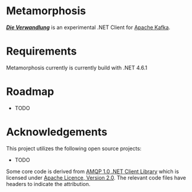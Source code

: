 # Metamorphosis

[***Die Verwandlung***](https://en.wikipedia.org/wiki/The_Metamorphosis) is an
experimental .NET Client for [Apache Kafka](http://kafka.apache.org/).

# Requirements

Metamorphosis currently is currently build with .NET 4.6.1

# Roadmap

* TODO

# Acknowledgements

This project utilizes the following open source projects:
* TODO

Some core code is derived from [AMQP 1.0 .NET Client Library](https://github.com/Azure/amqpnetlite/tree/45c1b6f289621)
which is licensed under [Apache Licence, Version 2.0](http://www.apache.org/licenses/LICENSE-2.0). The relevant code files have headers to indicate the attribution.